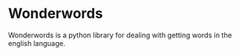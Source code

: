 # Wonderwords
Wonderwords is a python library for dealing with getting words in the english language.
